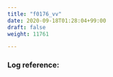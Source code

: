 ```yaml
---
title: "f0176_vv"
date: 2020-09-18T01:28:04+99:00
draft: false
weight: 11761

---
```


### Log reference: <no value>

```
